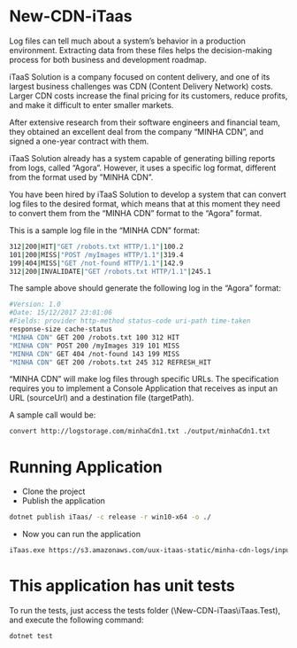 # New-CDN-iTaas

Log files can tell much about a system’s behavior in a production environment. Extracting data from these files helps the decision-making process for both business and development roadmap.

iTaaS Solution is a company focused on content delivery, and one of its largest business challenges was CDN (Content Delivery Network) costs. Larger CDN costs increase the final pricing for its customers, reduce profits, and make it difficult to enter smaller markets.

After extensive research from their software engineers and financial team, they obtained an excellent deal from the company “MINHA CDN”, and signed a one-year contract with them. 

iTaaS Solution already has a system capable of generating billing reports from logs, called “Agora”. However, it uses a specific log format, different from the format used by ”MINHA CDN”. 

You have been hired by iTaaS Solution to develop a system that can convert log files to the desired format, which means that at this moment they need to convert them from the “MINHA CDN” format to the “Agora” format. 

This is a sample log file in the “MINHA CDN” format:

```sh
312|200|HIT|"GET /robots.txt HTTP/1.1"|100.2
101|200|MISS|"POST /myImages HTTP/1.1"|319.4
199|404|MISS|"GET /not-found HTTP/1.1"|142.9
312|200|INVALIDATE|"GET /robots.txt HTTP/1.1"|245.1
```

The sample above should generate the following log in the “Agora” format:

```sh
#Version: 1.0
#Date: 15/12/2017 23:01:06
#Fields: provider http-method status-code uri-path time-taken
response-size cache-status
"MINHA CDN" GET 200 /robots.txt 100 312 HIT
"MINHA CDN" POST 200 /myImages 319 101 MISS
"MINHA CDN" GET 404 /not-found 143 199 MISS
"MINHA CDN" GET 200 /robots.txt 245 312 REFRESH_HIT
```

“MINHA CDN” will make log files through specific URLs. The specification requires you to implement a Console Application that receives as input an URL (sourceUrl) and a destination file (targetPath). 

A sample call would be:

```sh
convert http://logstorage.com/minhaCdn1.txt ./output/minhaCdn1.txt
```

# Running Application

  - Clone the project
  - Publish the application
```sh
dotnet publish iTaas/ -c release -r win10-x64 -o ./
```
  - Now you can run the application
```sh
iTaas.exe https://s3.amazonaws.com/uux-itaas-static/minha-cdn-logs/input-01.txt ./agora.txt
```

# This application has unit tests

To run the tests, just access the tests folder (\New-CDN-iTaas\iTaas.Test), and execute the following command:
```sh
dotnet test
```
